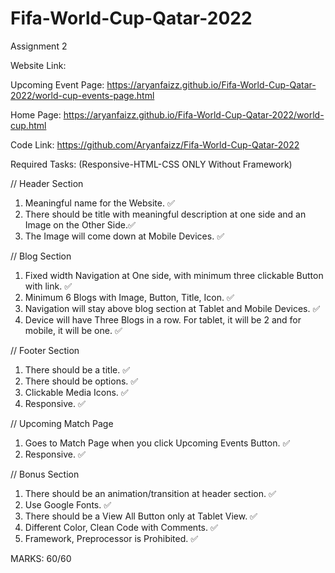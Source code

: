 # Fifa-World-Cup-Qatar-2022

Assignment 2



Website Link:


Upcoming Event Page: https://aryanfaizz.github.io/Fifa-World-Cup-Qatar-2022/world-cup-events-page.html

Home Page:           https://aryanfaizz.github.io/Fifa-World-Cup-Qatar-2022/world-cup.html

Code Link:           https://github.com/Aryanfaizz/Fifa-World-Cup-Qatar-2022

Required Tasks: (Responsive-HTML-CSS ONLY Without Framework)

// Header Section
1. Meaningful name for the Website. ✅
2. There should be title with meaningful description at one side and an Image on the Other Side.✅
3. The Image will come down at Mobile Devices. ✅

// Blog Section
1. Fixed width Navigation at One side, with minimum three clickable Button with link. ✅
2. Minimum 6 Blogs with Image, Button, Title, Icon. ✅
3. Navigation will stay above blog section at Tablet and Mobile Devices. ✅
4. Device will have Three Blogs in a row. For tablet, it will be 2 and for mobile, it will be one. ✅

// Footer Section
1. There should be a title. ✅
2. There should be options. ✅
3. Clickable Media Icons. ✅
4. Responsive. ✅

// Upcoming Match Page
1. Goes to Match Page when you click Upcoming Events Button. ✅
2. Responsive. ✅

// Bonus Section
1. There should be an animation/transition at header section. ✅
2. Use Google Fonts. ✅
3. There should be a View All Button only at Tablet View. ✅
4. Different Color, Clean Code with Comments. ✅
5. Framework, Preprocessor is Prohibited. ✅

MARKS: 60/60
